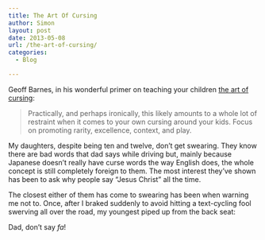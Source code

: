 ```yaml
---
title: The Art Of Cursing
author: Simon
layout: post
date: 2013-05-08
url: /the-art-of-cursing/
categories:
  - Blog

---
```

Geoff Barnes, in his wonderful primer on teaching your children [the art of cursing][1]:

> Practically, and perhaps ironically, this likely amounts to a whole lot of restraint when it comes to your own cursing around your kids. Focus on promoting rarity, excellence, context, and play.

My daughters, despite being ten and twelve, don’t get swearing. They know there are bad words that dad says while driving but, mainly because Japanese doesn’t really have curse words the way English does, the whole concept is still completely foreign to them. The most interest they’ve shown has been to ask why people say “Jesus Christ” all the time.

The closest either of them has come to swearing has been when warning me not to. Once, after I braked suddenly to avoid hitting a text-cycling fool swerving all over the road, my youngest piped up from the back seat:

Dad, don’t say _fa_!

 [1]: https://medium.com/the-kids-are-alright/98d54281c7b9